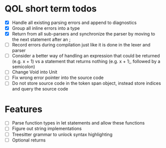 # QOL short term todos
- [x] Handle all existing parsing errors and append to diagnostics
- [x] Group all inline errors into a type
- [x] Return from all sub-parsers and synchronize the parser by moving to the next statement after an ;
- [ ] Record errors during compilation just like it is done in the lexer and parser
- [ ] Consider a better way of handling an expression that could be returned (e.g. x + 1)
    vs a statement that returns nothing (e.g. x + 1;, followed by a semicolon)
- [ ] Change Void into Unit
- [ ] Fix wrong error pointer into the source code
- [ ] Do not store source code in the token span object, instead store indices and query the source code

# Features
- [ ] Parse function types in let statements and allow these functions
- [ ] Figure out string implementations
- [ ] Treesitter grammar to unlock syntax highlighting
- [ ] Optional returns
